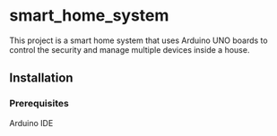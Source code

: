 # smart_home_system

This project is a smart home system that uses Arduino UNO boards to control the security and manage multiple devices inside a house.


## Installation

### Prerequisites
Arduino IDE
